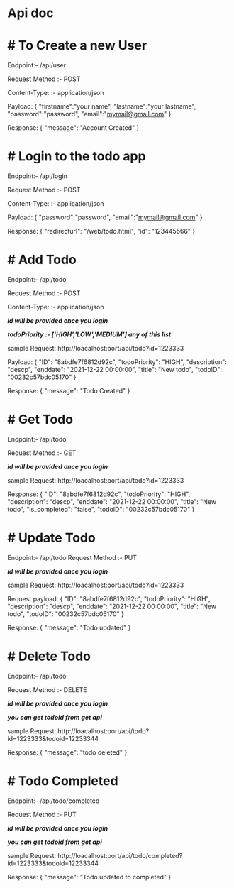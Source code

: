 # Api doc


# # To Create a new User

Endpoint:- /api/user 

Request Method :- POST

Content-Type: :- application/json

Payload: 
{
  "firstname":"your name",
    "lastname":"your lastname",
    "password":"password",
    "email":"mymail@gmail.com"
}

Response:
{
		"message": "Account Created"
}
    
   
    
# # Login to the todo app

Endpoint:- /api/login 

Request Method :- POST

Content-Type: :- application/json

Payload: 
{
    "password":"password",
    "email":"mymail@gmail.com"
}

Response:
{
  "redirecturl": "/web/todo.html",
  "id": "123445566"
}




# # Add Todo 

Endpoint:- /api/todo

Request Method :- POST

Content-Type: :- application/json

***id will be provided  once you login***


***todoPriority :- ['HIGH','LOW','MEDIUM'] any of this list***

sample Request: http://loacalhost:port/api/todo?id=1223333 




Payload: 
{
"ID": "8abdfe7f6812d92c",
"todoPriority": "HIGH", 
"description": "descp",
"enddate": "2021-12-22 00:00:00",
"title": "New todo",
"todoID": "00232c57bdc05170"
}

Response:
{
 "message": "Todo Created"
}

    
# # Get Todo 


Endpoint:- /api/todo 

Request Method :- GET


***id will be provided  once you login***


sample Request: http://loacalhost:port/api/todo?id=1223333 


Response:
{
"ID": "8abdfe7f6812d92c",
"todoPriority": "HIGH",
"description": "descp",
"enddate": "2021-12-22 00:00:00",
"title": "New todo",
"is_completed": "false",
"todoID": "00232c57bdc05170"
}






    
# # Update Todo 



Endpoint:- /api/todo 
Request Method :- PUT


***id will be provided  once you login***


sample Request: http://loacalhost:port/api/todo?id=1223333 


Request payload:
{
"ID": "8abdfe7f6812d92c",
"todoPriority": "HIGH",
"description": "descp",
"enddate": "2021-12-22 00:00:00",
"title": "New todo",
"todoID": "00232c57bdc05170"
}

Response:
{
 "message": "Todo updated"
}





# # Delete Todo 



Endpoint:- /api/todo 

Request Method :- DELETE


***id will be provided  once you login***


***you can get todoid  from get api***


sample Request: http://loacalhost:port/api/todo?id=1223333&todoid=12233344  


Response:
{
		"message": "todo deleted"
}



# # Todo Completed


Endpoint:- /api/todo/completed

Request Method :- PUT

***id will be provided  once you login***


***you can get todoid  from get api***

sample Request: http://loacalhost:port/api/todo/completed?id=1223333&todoid=12233344 


Response:
{
  "message": "Todo updated to completed"
}

    
    
    
    
